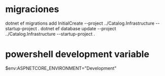 # migraciones

dotnet ef migrations add InitialCreate --project ../Catalog.Infrastructure --startup-project .
dotnet ef database update --project ../Catalog.Infrastructure --startup-project .


# powershell development variable
$env:ASPNETCORE_ENVIRONMENT="Development"